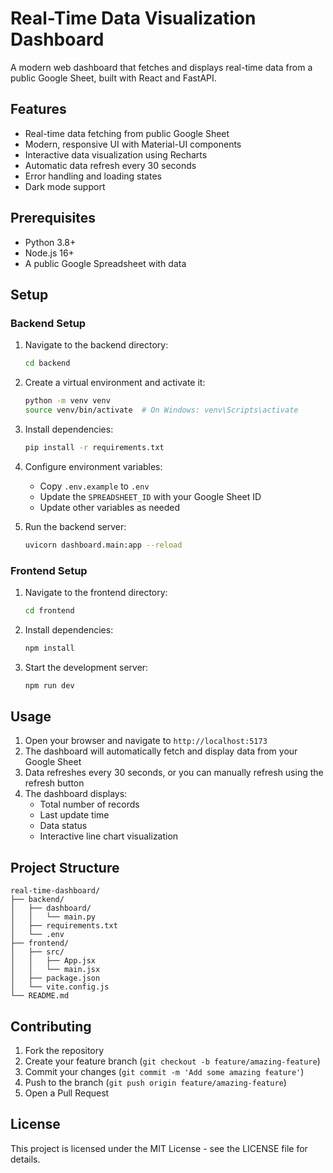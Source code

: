
# Real-Time Data Visualization Dashboard

A modern web dashboard that fetches and displays real-time data from a public Google Sheet, built with React and FastAPI.

## Features

- Real-time data fetching from public Google Sheet
- Modern, responsive UI with Material-UI components
- Interactive data visualization using Recharts
- Automatic data refresh every 30 seconds
- Error handling and loading states
- Dark mode support

## Prerequisites

- Python 3.8+
- Node.js 16+
- A public Google Spreadsheet with data

## Setup

### Backend Setup

1. Navigate to the backend directory:
   ```bash
   cd backend
   ```

2. Create a virtual environment and activate it:
   ```bash
   python -m venv venv
   source venv/bin/activate  # On Windows: venv\Scripts\activate
   ```

3. Install dependencies:
   ```bash
   pip install -r requirements.txt
   ```

4. Configure environment variables:
   - Copy `.env.example` to `.env`
   - Update the `SPREADSHEET_ID` with your Google Sheet ID
   - Update other variables as needed

5. Run the backend server:
   ```bash
   uvicorn dashboard.main:app --reload
   ```

### Frontend Setup

1. Navigate to the frontend directory:
   ```bash
   cd frontend
   ```

2. Install dependencies:
   ```bash
   npm install
   ```

3. Start the development server:
   ```bash
   npm run dev
   ```

## Usage

1. Open your browser and navigate to `http://localhost:5173`
2. The dashboard will automatically fetch and display data from your Google Sheet
3. Data refreshes every 30 seconds, or you can manually refresh using the refresh button
4. The dashboard displays:
   - Total number of records
   - Last update time
   - Data status
   - Interactive line chart visualization

## Project Structure

```
real-time-dashboard/
├── backend/
│   ├── dashboard/
│   │   └── main.py
│   ├── requirements.txt
│   └── .env
├── frontend/
│   ├── src/
│   │   ├── App.jsx
│   │   └── main.jsx
│   ├── package.json
│   └── vite.config.js
└── README.md
```

## Contributing

1. Fork the repository
2. Create your feature branch (`git checkout -b feature/amazing-feature`)
3. Commit your changes (`git commit -m 'Add some amazing feature'`)
4. Push to the branch (`git push origin feature/amazing-feature`)
5. Open a Pull Request

## License

This project is licensed under the MIT License - see the LICENSE file for details. 